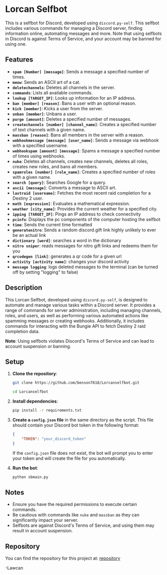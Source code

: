 # Lorcan Selfbot

This is a selfbot for Discord, developed using `discord.py-self`. This selfbot includes various commands for managing a Discord server, finding information online, automating messages and more. Note that using selfbots in Discord is against Terms of Service, and your account may be banned for using one.

## Features

- **`spam [Number] [message]`**: Sends a message a specified number of times.
- **`meow`**: Sends an ASCII art of a cat.
- **`deletechannels`**: Deletes all channels in the server.
- **`commands`**: Lists all available commands.
- **`lookup [TARGET_IP]`**: Looks up information for an IP address.
- **`ban [member] [reason]`**: Bans a user with an optional reason.
- **`kick [member]`**: Kicks a user from the server.
- **`unban [member]`**: Unbans a user.
- **`purge [amount]`**: Deletes a specified number of messages.
- **`createchannels [number] [channel_name]`**: Creates a specified number of text channels with a given name.
- **`massban [reason]`**: Bans all members in the server with a reason.
- **`webhookmessage [message] [user_name]`**: Sends a message via webhook with a specified username.
- **`webhookspam [amount] [message]`**: Spams a message a specified number of times using webhooks.
- **`nuke`**: Deletes all channels, creates new channels, deletes all roles, creates new roles, and bans all members.
- **`spamroles [number] [role_name]`**: Creates a specified number of roles with a given name.
- **`search [query]`**: Searches Google for a query.
- **`ascii [message]`**: Converts a message to ASCII art.
- **`lastraid [username]`**: Fetches the most recent raid completion for a Destiny 2 user.
- **`math [expression]`**: Evaluates a mathematical expression.
- **`weather [city_name]`**: Provides the current weather for a specified city.
- **`ipping [TARGET_IP]`**: Pings an IP address to check connectivity
- **`pcinfo`**: Displays the pc components of the computer hosting the selfbot
- **`time`**: Sends the current time formatted  
- **`generatenitro`**: Sends a random discord.gift link highly unlikely to ever be an actual link
- **`dictionary [word]`**: searches a word in the dictionary
- **`nitro sniper`**: reads messages for nitro gift links and redeems them for you
- **`qrcodegen [link]`**: generates a qr code for a given url
- **`activity [activity name]`**: changes your discord activity
- **`message logging`**: logs deleted messages to the terminal (can be turned off by setting "logging" to false)



## Description

This Lorcan Selfbot, developed using `discord.py-self`, is designed to automate and manage various tasks within a Discord server. It provides a range of commands for server administration, including managing channels, roles, and users, as well as performing various automated actions like spamming messages or creating webhooks. Additionally, it includes commands for interacting with the Bungie API to fetch Destiny 2 raid completion data.

**Note**: Using selfbots violates Discord's Terms of Service and can lead to account suspension or banning.

## Setup

1. **Clone the repository**:

    ```bash
    git clone https://github.com/benson7618/Lorcanselfbot.git
    
    cd Lorcanselfbot
    ```

2. **Install dependencies**:

    ```bash
    pip install -r requirements.txt
    ```

3. **Create a `config.json` file** in the same directory as the script. This file should contain your Discord bot token in the following format:

    ```json
    {
        "TOKEN": "your_discord_token"
    }
    ```

   If the `config.json` file does not exist, the bot will prompt you to enter your token and will create the file for you automatically.

4. **Run the bot**:

    ```bash
    python sbmain.py
    ```
    
## Notes

- Ensure you have the required permissions to execute certain commands.
- Be cautious with commands like `nuke` and `massban` as they can significantly impact your server.
- Selfbots are against Discord's Terms of Service, and using them may result in account suspension.

## Repository

You can find the repository for this project at: [repository](https://github.com/benson7618/Lorcanselfbot.git)

-Lawcan
